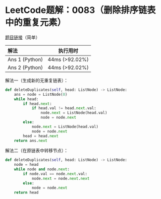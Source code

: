 # LeetCode题解：0083（删除排序链表中的重复元素）

[题目链接](https://leetcode-cn.com/problems/remove-duplicates-from-sorted-list/)（简单）

| 解法           | 执行用时       |
| :------------- | -------------- |
| Ans 1 (Python) | 44ms (>92.02%) |
| Ans 2 (Python) | 44ms (>92.02%) |

解法一（生成新的无重复链表）：

```python
def deleteDuplicates(self, head: ListNode) -> ListNode:
    ans = node = ListNode(0)
    while head:
        if head.next:
            if head.val != head.next.val:
                node.next = ListNode(head.val)
                node = node.next
        else:
            node.next = ListNode(head.val)
            node = node.next
        head = head.next
    return ans.next
```

解法二（在原链表中转移节点）：

```python
def deleteDuplicates(self, head: ListNode) -> ListNode:
    node = head
    while node and node.next:
        if node.val == node.next.val:
            node.next = node.next.next
        else:
            node = node.next
    return head
```